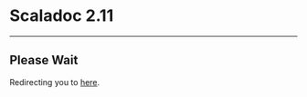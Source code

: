 # Scaladoc 2.11

---

## Please Wait

Redirecting you to [here][redirect].

[redirect]: http://www.javadoc.io/doc/org.scala-debugger/scala-debugger-api_2.11/

<script>
    window.location = "http://www.javadoc.io/doc/org.scala-debugger/scala-debugger-api_2.11/"
</script>

